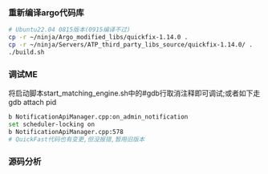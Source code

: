 ### 重新编译argo代码库
```bash
# Ubuntu22.04 0815版本(0915编译不过)
cp -r ~/ninja/Argo_modified_libs/quickfix-1.14.0 .
cp -r ~/ninja/Servers/ATP_third_party_libs_source/quickfix-1.14.0/ .
./build.sh
```

### 调试ME
将启动脚本start_matching_engine.sh中的#gdb行取消注释即可调试;或者如下走gdb attach pid
```bash
b NotificationApiManager.cpp:on_admin_notification
set scheduler-locking on
b NotificationApiManager.cpp:578
# QuickFast代码也有变更,但没报错,暂用旧版本
```

### 源码分析
